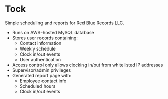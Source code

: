 Tock
====

Simple scheduling and reports for Red Blue Records LLC.

- Runs on AWS-hosted MySQL database
- Stores user records containing:
  - Contact information
  - Weekly schedule
  - Clock in/out events
  - User authentication
- Access control only allows clocking in/out from whitelisted IP addresses
- Supervisor/admin privileges
- Generated report page with:
  - Employee contact info
  - Scheduled hours
  - Clock in/out events
